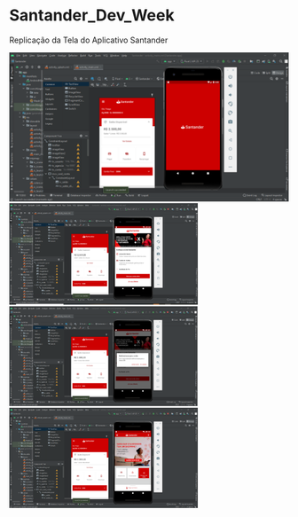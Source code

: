 # Santander_Dev_Week
 Replicação da Tela do Aplicativo Santander
 
<img src="https://github.com/mathfirewall/Santander_Dev_Week/blob/main/video/principal.png"></img>
<img src="https://github.com/mathfirewall/Santander_Dev_Week/blob/main/video/segunda.png" width="340"></img><img src="https://github.com/mathfirewall/Santander_Dev_Week/blob/main/video/terceira.png" width="340"></img><img src="https://github.com/mathfirewall/Santander_Dev_Week/blob/main/video/quarta.png" width="340"></img>


